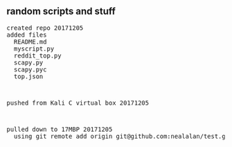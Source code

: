<html>
<H2>random scripts and stuff</H2>
<pre>created repo 20171205
added files
  README.md
  myscript.py
  reddit_top.py
  scapy.py
  scapy.pyc
  top.json
</pre><br>
<pre>pushed from Kali C virtual box 20171205
</pre><br>
<pre>pulled down to 17MBP 20171205
  using git remote add origin git@github.com:nealalan/test.git
</pre><br>

</html>
